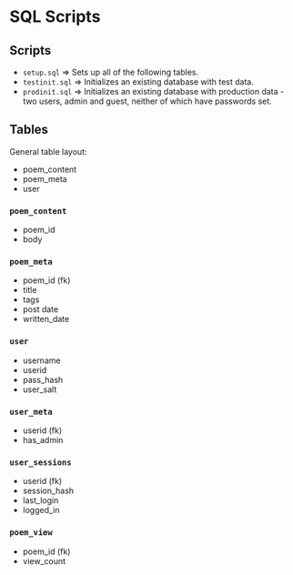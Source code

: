 # SQL Scripts
## Scripts
- ``setup.sql``
 => Sets up all of the following tables.
- ``testinit.sql``
 => Initializes an existing database with test data.
- ``prodinit.sql``
 => Initializes an existing database with production data - two users, admin and guest, neither of which have passwords set.

## Tables
General table layout:

- poem\_content
- poem\_meta
- user

### ``poem_content``
- poem\_id
- body

### ``poem_meta``
- poem\_id (fk)
- title
- tags
- post date
- written\_date

### ``user``
- username
- userid
- pass\_hash
- user\_salt

### ``user_meta``
- userid (fk)
- has\_admin

### ``user_sessions``
- userid (fk)
- session\_hash
- last\_login
- logged\_in

### ``poem_view``
- poem\_id (fk)
- view\_count
